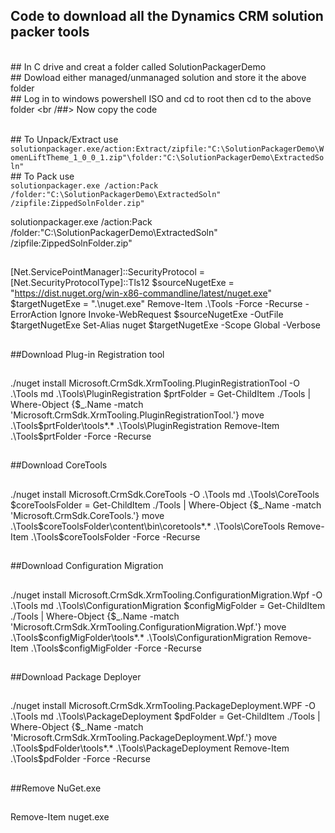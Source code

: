 ## Code to download all the Dynamics CRM solution packer tools
<br />## In C drive and creat a folder called SolutionPackagerDemo
<br />## Dowload either managed/unmanaged solution and store it the above folder
<br />## Log in to windows powershell ISO and cd to root then cd to the above folder
<br /##> Now copy the code

<br />## To Unpack/Extract use `solutionpackager.exe/action:Extract/zipfile:"C:\SolutionPackagerDemo\WomenLiftTheme_1_0_0_1.zip"\folder:"C:\SolutionPackagerDemo\ExtractedSoln"`
<br />## To Pack use <br /> `solutionpackager.exe /action:Pack /folder:"C:\SolutionPackagerDemo\ExtractedSoln" /zipfile:ZippedSolnFolder.zip"`

solutionpackager.exe /action:Pack /folder:"C:\SolutionPackagerDemo\ExtractedSoln" /zipfile:ZippedSolnFolder.zip"
##


[Net.ServicePointManager]::SecurityProtocol = [Net.SecurityProtocolType]::Tls12
$sourceNugetExe = "https://dist.nuget.org/win-x86-commandline/latest/nuget.exe"
$targetNugetExe = ".\nuget.exe"
Remove-Item .\Tools -Force -Recurse -ErrorAction Ignore
Invoke-WebRequest $sourceNugetExe -OutFile $targetNugetExe
Set-Alias nuget $targetNugetExe -Scope Global -Verbose

##
##Download Plug-in Registration tool
##
./nuget install Microsoft.CrmSdk.XrmTooling.PluginRegistrationTool -O .\Tools
md .\Tools\PluginRegistration
$prtFolder = Get-ChildItem ./Tools | Where-Object {$_.Name -match 'Microsoft.CrmSdk.XrmTooling.PluginRegistrationTool.'}
move .\Tools\$prtFolder\tools\*.* .\Tools\PluginRegistration
Remove-Item .\Tools\$prtFolder -Force -Recurse

##
##Download CoreTools
##
./nuget install  Microsoft.CrmSdk.CoreTools -O .\Tools
md .\Tools\CoreTools
$coreToolsFolder = Get-ChildItem ./Tools | Where-Object {$_.Name -match 'Microsoft.CrmSdk.CoreTools.'}
move .\Tools\$coreToolsFolder\content\bin\coretools\*.* .\Tools\CoreTools
Remove-Item .\Tools\$coreToolsFolder -Force -Recurse

##
##Download Configuration Migration
##
./nuget install  Microsoft.CrmSdk.XrmTooling.ConfigurationMigration.Wpf -O .\Tools
md .\Tools\ConfigurationMigration
$configMigFolder = Get-ChildItem ./Tools | Where-Object {$_.Name -match 'Microsoft.CrmSdk.XrmTooling.ConfigurationMigration.Wpf.'}
move .\Tools\$configMigFolder\tools\*.* .\Tools\ConfigurationMigration
Remove-Item .\Tools\$configMigFolder -Force -Recurse

##
##Download Package Deployer 
##
./nuget install  Microsoft.CrmSdk.XrmTooling.PackageDeployment.WPF -O .\Tools
md .\Tools\PackageDeployment
$pdFolder = Get-ChildItem ./Tools | Where-Object {$_.Name -match 'Microsoft.CrmSdk.XrmTooling.PackageDeployment.Wpf.'}
move .\Tools\$pdFolder\tools\*.* .\Tools\PackageDeployment
Remove-Item .\Tools\$pdFolder -Force -Recurse

##
##Remove NuGet.exe
##
Remove-Item nuget.exe
